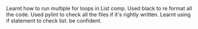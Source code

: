 Learnt how to run multiple for loops in List comp.
Used black to re format all the code.
Used pylint to check all the files if it's rightly written.
Learnt using if statement to check list.
be confident.

